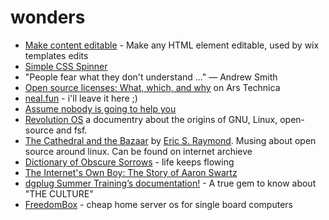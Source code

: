 # wonders

- [Make content editable](https://developer.mozilla.org/en-US/docs/Web/Guide/HTML/Editable_content) - Make any HTML element editable, used by wix templates edits
- [Simple CSS Spinner](https://github.com/30-seconds/30-seconds-of-css/blob/master/snippets/donut-spinner.md)  
- "People fear what they don't understand ..." ― Andrew Smith
- [Open source licenses: What, which, and why](https://arstechnica.com/gadgets/2020/02/how-to-choose-an-open-source-license/) on Ars Technica  
- [neal.fun](https://neal.fun/) - i'll leave it here ;)
- [Assume nobody is going to help you](https://sivers.org/up2you)
- [Revolution OS](https://archive.org/details/RevolutionOS) a documentry about the origins of GNU, Linux, open-source and fsf.
- [The Cathedral and the Bazaar](https://en.wikipedia.org/wiki/The_Cathedral_and_the_Bazaar) by [Eric S. Raymond](https://en.wikipedia.org/wiki/Eric_S._Raymond). Musing about open source around linux. Can be found on internet archieve
- [Dictionary of Obscure Sorrows](https://www.youtube.com/channel/UCDetdM5XDZD1xrQHDPgEg5w) - life keeps flowing
- [The Internet's Own Boy: The Story of Aaron Swartz](https://archive.org/details/TheInternetsOwnBoyTheStoryOfAaronSwartz)
- [dgplug Summer Training’s documentation!](https://summertraining.readthedocs.io/en/latest/index.html) - A true gem to know about "THE CULTURE"
- [FreedomBox](https://freedomboxfoundation.org/)  - cheap home server os for single board computers
